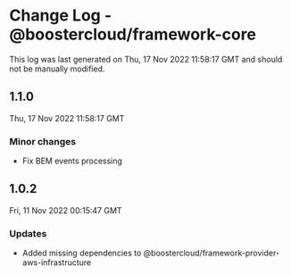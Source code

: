 # Change Log - @boostercloud/framework-core

This log was last generated on Thu, 17 Nov 2022 11:58:17 GMT and should not be manually modified.

## 1.1.0
Thu, 17 Nov 2022 11:58:17 GMT

### Minor changes

- Fix BEM events processing

## 1.0.2
Fri, 11 Nov 2022 00:15:47 GMT

### Updates

- Added missing dependencies to @boostercloud/framework-provider-aws-infrastructure

